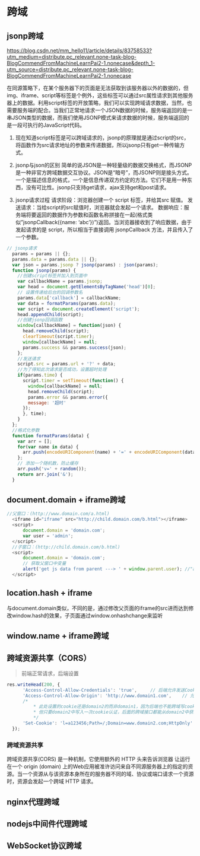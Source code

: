 # 跨域

## jsonp跨域

https://blog.csdn.net/mm_hello11/article/details/83758533?utm_medium=distribute.pc_relevant.none-task-blog-BlogCommendFromMachineLearnPai2-1.nonecase&depth_1-utm_source=distribute.pc_relevant.none-task-blog-BlogCommendFromMachineLearnPai2-1.nonecase

在同源策略下，在某个服务器下的页面是无法获取到该服务器以外的数据的，但img、iframe、script等标签是个例外，这些标签可以通过src属性请求到其他服务器上的数据。利用script标签的开放策略，我们可以实现跨域请求数据，当然，也需要服务端的配合。当我们正常地请求一个JSON数据的时候，服务端返回的是一串JSON类型的数据，而我们使用JSONP模式来请求数据的时候，服务端返回的是一段可执行的JavaScript代码。

1. 现在知道script标签是可以跨域请求的，jsonp的原理就是通过script的src，将函数作为src请求地址的参数来传递数据，所以jsonp只有get一种传输方式。

2. jsonp与json的区别
简单的说JSON是一种轻量级的数据交换格式，而JSONP是一种非官方跨域数据交互协议。JSON是“暗号”，而JSONP则是接头方式。一个是描述信息的格式，一个是信息传递双方约定的方法。它们不是用一种东西，没有可比性。jsonp只支持get请求，ajax支持get和post请求。

3. jsonp请求过程
请求阶段：浏览器创建一个 script 标签，并给其src 赋值。
发送请求：当给script的src赋值时，浏览器就会发起一个请求。
数据响应：服务端将要返回的数据作为参数和函数名称拼接在一起(格式类似”jsonpCallback({name: ‘abc’})”)返回。当浏览器接收到了响应数据，由于发起请求的是 script，所以相当于直接调用 jsonpCallback 方法，并且传入了一个参数。

```javascript
// jsonp请求
  params = params || {};
  params.data = params.data || {};
  var json = params.jsonp ? jsonp(params) : json(params);
  function jsonp(params) {
    //创建script标签并加入到页面中
    var callbackName = params.jsonp;
    var head = document.getElementsByTagName('head')[0];
    // 设置传递给后台的回调参数名
    params.data['callback'] = callbackName;
    var data = formatParams(params.data);
    var script = document.createElement('script');
    head.appendChild(script);
    //创建jsonp回调函数
    window[callbackName] = function(json) {
      head.removeChild(script);
      clearTimeout(script.timer);
      window[callbackName] = null;
      params.success && params.success(json);
    };
    //发送请求
    script.src = params.url + '?' + data;
    //为了得知此次请求是否成功，设置超时处理
    if(params.time) {
      script.timer = setTimeout(function() {
        window[callbackName] = null;
        head.removeChild(script);
        params.error && params.error({
        message: '超时'
      });
      }, time);
    }
  };
  //格式化参数
  function formatParams(data) {
    var arr = [];
    for(var name in data) {
      arr.push(encodeURIComponent(name) + '=' + encodeURIComponent(data[name]));
    };
    // 添加一个随机数，防止缓存
    arr.push('v=' + random());
    return arr.join('&');
  }
```

## document.domain + iframe跨域
```javascript
//父窗口：(http://www.domain.com/a.html)
  <iframe id="iframe" src="http://child.domain.com/b.html"></iframe>
  <script>
      document.domain = 'domain.com';
      var user = 'admin';
  </script>
  //子窗口：(http://child.domain.com/b.html)
  <script>
      document.domain = 'domain.com';
      // 获取父窗口中变量
      alert('get js data from parent ---> ' + window.parent.user); //"admin"
  </script>
```

## location.hash + iframe
与document.domain类似，不同的是，通过修改父页面的iframe的src进而达到修改window.hash的效果，子页面通过window.onhashchange来监听

## window.name + iframe跨域

## 跨域资源共享（CORS）
> 前端正常请求，后端设置
```javascript
res.writeHead(200, {
      'Access-Control-Allow-Credentials': 'true',     // 后端允许发送Cookie
      'Access-Control-Allow-Origin': 'http://www.domain1.com',    // 允许访问的域（协议+域名+端口）
      /*
          * 此处设置的cookie还是domain2的而非domain1，因为后端也不能跨域写cookie(nginx反向代理可以实现)，
          * 但只要domain2中写入一次cookie认证，后面的跨域接口都能从domain2中获取cookie，从而实现所有的接口都能跨域访问
          */
      'Set-Cookie': 'l=a123456;Path=/;Domain=www.domain2.com;HttpOnly'  // HttpOnly的作用是让js无法读取cookie
  });
```
### 跨域资源共享
跨域资源共享(CORS) 是一种机制，它使用额外的 HTTP 头来告诉浏览器 让运行在一个 origin (domain) 上的Web应用被准许访问来自不同源服务器上的指定的资源。当一个资源从与该资源本身所在的服务器不同的域、协议或端口请求一个资源时，资源会发起一个跨域 HTTP 请求。

## nginx代理跨域

## nodejs中间件代理跨域

## WebSocket协议跨域